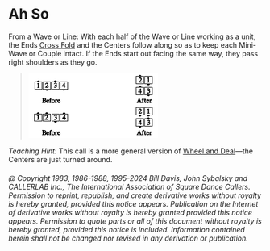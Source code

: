
# Ah So

From a Wave or Line: With each half of the Wave or Line 
working as a unit, the Ends
[Cross Fold](../ms/fold.md) and the Centers
follow along so as to keep each Mini-Wave or Couple intact. 
If the Ends start out facing the same way, they pass right
shoulders as they go.

> 
> ![alt](ah_so.png)
> 

*Teaching Hint:* This call is a more general version of
[Wheel and Deal](../b2/wheel_and_deal.md)—the
Centers are just turned around.

###### @ Copyright 1983, 1986-1988, 1995-2024 Bill Davis, John Sybalsky and CALLERLAB Inc., The International Association of Square Dance Callers. Permission to reprint, republish, and create derivative works without royalty is hereby granted, provided this notice appears. Publication on the Internet of derivative works without royalty is hereby granted provided this notice appears. Permission to quote parts or all of this document without royalty is hereby granted, provided this notice is included. Information contained herein shall not be changed nor revised in any derivation or publication.
